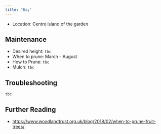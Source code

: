 ```yaml
---
title: "Bay"
---
```


- Location: Centre island of the garden

## Maintenance

- Desired height: `tbc`
- When to prune: March - August
- How to Prune: `tbc`
- Mulch: `tbc`

## Troubleshooting

`tbc`

## Further Reading

- https://www.woodlandtrust.org.uk/blog/2018/02/when-to-prune-fruit-trees/
